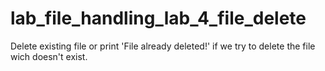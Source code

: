 # lab_file_handling_lab_4_file_delete
Delete existing file or print 'File already deleted!' if we try to delete the file wich doesn't exist. 
